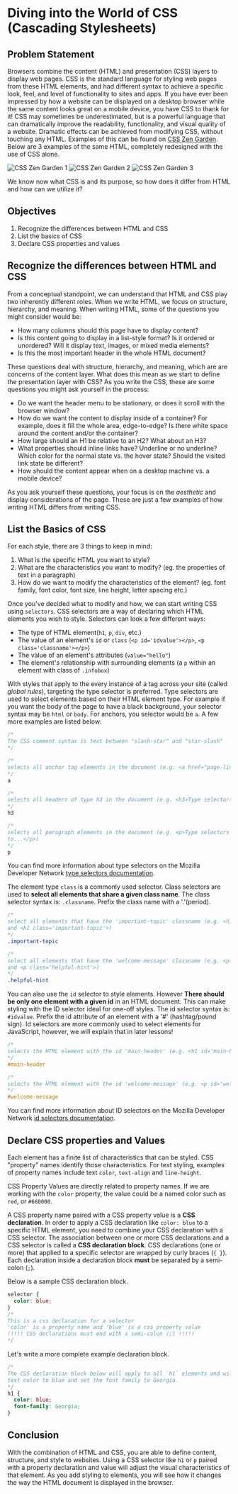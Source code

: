 # Diving into the World of CSS (Cascading Stylesheets)

## Problem Statement
Browsers combine the content (HTML) and presentation (CSS) layers to
display web pages. CSS is the standard language for styling web pages from
these HTML elements, and had different syntax to achieve a specific look,
feel, and level of functionality to sites and apps. If you have ever
been impressed by how a website can be displayed on a desktop browser
while the same content looks great on a mobile device, you have CSS to
thank for it! CSS may sometimes be underestimated, but is a powerful
language that can dramatically improve the readability, functionality,
and visual quality of a website. Dramatic effects can be achieved from
modifying CSS, without touching any HTML. Examples of this can be found
on [CSS Zen Garden](http://www.csszengarden.com/). Below are 3 examples
of the same HTML, completely redesigned with the use of CSS alone.

![CSS Zen Garden 1](https://curriculum-content.s3.amazonaws.com/fewds-css/introduction-to-css/zengarden1.png "A long-scrolling single-page CSS Zen Garden design")
![CSS Zen Garden 2](https://curriculum-content.s3.amazonaws.com/fewds-css/introduction-to-css/zengarden2.png "An animated CSS, full-screen browser single-page style Zen Garden design")
![CSS Zen Garden 3](https://curriculum-content.s3.amazonaws.com/fewds-css/introduction-to-css/zengarden3.png "Blog-like CSS Zen Garden designs")

We know now what CSS is and its purpose, so how does
it differ from HTML and how can we utilize it?

## Objectives
1. Recognize the differences between HTML and CSS
2. List the basics of CSS
3. Declare CSS properties and values

## Recognize the differences between HTML and CSS

From a conceptual standpoint, we can understand that HTML and CSS play
two inherently different roles. When we write HTML, we focus on structure,
hierarchy, and meaning. When writing HTML, some of the questions you
might consider would be:

- How many columns should this page have to display content?
- Is this content going to display in a list-style format?
Is it ordered or unordered? Will it display text, images,
or mixed media elements?
- Is this the most important header in the whole HTML document?

These questions deal with structure, hierarchy, and meaning, which are
are concerns of the content layer. What does this mean as we
start to define the presentation layer with CSS? As you write the CSS,
these are some questions you might ask yourself in the process:

- Do we want the header menu to be stationary, or does it scroll with the
browser window?
- How do we want the content to display inside of a container? For example,
does it fill the whole area, edge-to-edge? Is there white space around
the content and/or the container?
- How large should an H1 be relative to an H2? What about an H3?
- What properties should inline links have? Underline or no underline?
Which color for the normal state vs. the hover state? Should the
visited link state be different?
- How should the content appear when on a desktop machine vs. a
mobile device?

As you ask yourself these questions, your focus is on the *aesthetic*
and display considerations of the page. These are just a few examples
of how writing HTML differs from writing CSS.

## List the Basics of CSS

For each style, there are 3 things to keep in mind:

1. What is the specific HTML you want to style?
2. What are the characteristics you want to modify?
(eg. the properties of text in a paragraph)
3. How do we want to modify the characteristics of the element?
(eg. font family, font color, font size, line height, letter spacing etc.)

Once you've decided what to modify and how, we can start writing CSS using
`selectors`. CSS selectors are a way of declaring which HTML elements you
wish to style. Selectors can look a few different ways:
- The type of HTML element(`h1`, `p`, `div`, etc.)
- The value of an element's `id` or `class` (`<p id='idvalue'></p>`,
`<p class='classname'></p>`)
- The value of an element's attributes (`value="hello"`)
- The element's relationship with surrounding elements (a `p` within an
element with class of `.infobox`)

With styles that apply to the every instance of a tag across your site (called _global rules_),
targeting the type selector is preferred. Type selectors are used to select elements based on
their HTML element type. For example if you want the body of the page to have a black background,
your selector syntax may be `html` or `body`. For anchors, you selector would be `a`. A few more
examples are listed below:

```css
/*
The CSS comment syntax is text between "slash-star" and "star-slash"
*/

/*
selects all anchor tag elements in the document (e.g. <a href="page-link.html">Page Link</a>)
*/
a

/*
selects all headers of type h3 in the document (e.g. <h3>Type selectors</h3>)
*/
h3

/*
selects all paragraph elements in the document (e.g. <p>Type selectors are used
to...</p>)
*/
p
```
You can find more information about type selectors on the Mozilla Developer
Network [type selectors documentation](https://developer.mozilla.org/en-US/docs/Web/CSS/Type_selectors).

The element type `class` is a commonly used selector. Class selectors are
used to **select all elements that share a given class
name**. The class selector syntax is: `.classname`. Prefix the class
name with a '.'(period).

```css
/*
select all elements that have the 'important-topic' classname (e.g. <h1 class='important-topic'>
and <h1 class='important-topic'>)
*/
.important-topic

/*
select all elements that have the 'welcome-message' classname (e.g. <p class='helpful-hint'>
and <p class='helpful-hint'>)
*/
.helpful-hint
```

You can also use the `id` selector to style elements. However **There
should be only one element with a given id** in an HTML document. This
can make styling with the ID selector ideal for one-off styles. The id
selector syntax is: `#idvalue`. Prefix the id attribute of an element
with a '#' (hashtag/pound sign). Id selectors are more commonly used to
select elements for JavaScript, however, we will explain that in later
lessons!

```css
/*
selects the HTML element with the id 'main-header' (e.g. <h1 id='main-header'>)
*/
#main-header

/*
selects the HTML element with the id 'welcome-message' (e.g. <p id='welcome-message'>)
*/
#welcome-message
```

You can find more information about ID selectors on the Mozilla Developer Network
[id selectors documentation](https://developer.mozilla.org/en-US/docs/Web/CSS/ID_selectors).

## Declare CSS properties and Values

Each element has a finite list of characteristics that can be styled.
CSS "property" names identify those characteristics. For text styling,
examples of property names include text `color`, `text-align` and `line-height`.

CSS Property Values are directly related to property names. If we are
working with the `color` property, the value could be a named color
such as `red`, or `#660000`.

A CSS property name paired with a CSS property value is a **CSS declaration**.
In order to apply a CSS declaration like `color: blue` to a specific HTML
element, you need to combine your CSS declaration with a CSS selector. The
association between one or more CSS declarations and a CSS selector is
called a **CSS declaration block**. CSS declarations (one or more) that
applied to a specific selector are wrapped by curly braces (`{ }`).
Each declaration inside a declaration block **must** be separated
by a semi-colon (`;`).

Below is a sample CSS declaration block.

```css
selector {
  color: blue;
}
/*
This is a css declaration for a selector
'color' is a property name and 'blue' is a css property value
!!!!! CSS declarations must end with a semi-colon (;) !!!!!
*/
```

Let's write a more complete example declaration block.

```css
/*
The CSS declaration block below will apply to all `h1` elements and will change the
text color to blue and set the font family to Georgia.
*/
h1 {
  color: blue;
  font-family: Georgia;
}
```

## Conclusion
With the combination of HTML and CSS, you are able to define content,
structure, and style to websites. Using a CSS selector like `h1` or `p`
paired with a property declaration and value will adjust the visual
characteristics of that element. As you add styling to elements,
you will see how it changes the way the HTML document is displayed
in the browser.
